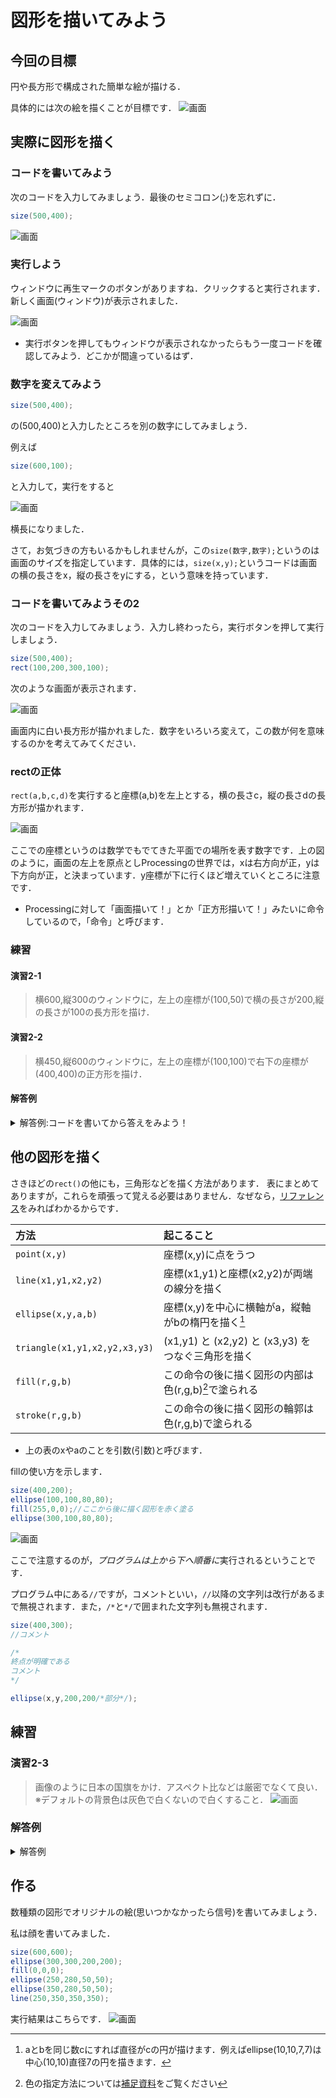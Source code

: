 # 図形を描いてみよう

## 今回の目標
円や長方形で構成された簡単な絵が描ける．

具体的には次の絵を描くことが目標です．
![画面](img/fig3-6.png "Processingの画面")

## 実際に図形を描く

### コードを書いてみよう 
次のコードを入力してみましょう．最後のセミコロン(;)を忘れずに．

```java
size(500,400);
```

![画面](img/fig2-1.png "Processingの画面")



### 実行しよう
ウィンドウに再生マークのボタンがありますね．クリックすると実行されます．新しく画面(ウィンドウ)が表示されました．

![画面](img/fig2-2.png "実行してでてきた画面")

- 実行ボタンを押してもウィンドウが表示されなかったらもう一度コードを確認してみよう．どこかが間違っているはず．


### 数字を変えてみよう
```java
size(500,400);
```
の(500,400)と入力したところを別の数字にしてみましょう．

例えば
```java
size(600,100);
```
と入力して，実行をすると

![画面](img/fig2-3.png "実行してでてきた画面")

横長になりました．

さて，お気づきの方もいるかもしれませんが，この`size(数字,数字);`というのは画面のサイズを指定しています．具体的には，`size(x,y);`というコードは画面の横の長さをx，縦の長さをyにする，という意味を持っています．

### コードを書いてみようその2
次のコードを入力してみましょう．入力し終わったら，実行ボタンを押して実行しましょう．

```java
size(500,400);
rect(100,200,300,100);
```

次のような画面が表示されます．

![画面](img/fig2-4.png "実行してでてきた画面")

画面内に白い長方形が描かれました．数字をいろいろ変えて，この数が何を意味するのかを考えてみてください．


### rectの正体
`rect(a,b,c,d)`を実行すると座標(a,b)を左上とする，横の長さc，縦の長さdの長方形が描かれます．

![画面](img/fig2-5.svg "実行してでてきた画面")

ここでの座標というのは数学でもでてきた平面での場所を表す数字です．上の図のように，画面の左上を原点としProcessingの世界では，xは右方向が正，yは下方向が正，と決まっています．y座標が下に行くほど増えていくところに注意です．
- Processingに対して「画面描いて！」とか「正方形描いて！」みたいに命令しているので，「命令」と呼びます．


### 練習
#### 演習2-1
>横600,縦300のウィンドウに，左上の座標が(100,50)で横の長さが200,縦の長さが100の長方形を描け．
#### 演習2-2
>横450,縦600のウィンドウに，左上の座標が(100,100)で右下の座標が(400,400)の正方形を描け．


#### 解答例
<details><summary>解答例:コードを書いてから答えをみよう！</summary><div>
演習2-1

```java:演習2-1
size(600,300);
rect(100,50,200,100);
```
演習2-2：`rect(a,b,c,d)`のc,dは座標ではなく辺の長さです．辺の長さは400-100=300なので，cとdは300にする必要があります．

```java:演習2-2
size(450,600);
rect(100,100,300,300);
```
</div></details>


## 他の図形を描く
さきほどの`rect()`の他にも，三角形などを描く方法があります．
表にまとめてありますが，これらを頑張って覚える必要はありません．なぜなら，[リファレンス](https://processing.org/reference/)をみればわかるからです．

| 方法 | 起こること | 
| :- | :- |
| `point(x,y)`| 座標(x,y)に点をうつ |
| `line(x1,y1,x2,y2)` | 座標(x1,y1)と座標(x2,y2)が両端の線分を描く |
| `ellipse(x,y,a,b)` | 座標(x,y)を中心に横軸がa，縦軸がbの楕円を描く[^1] |
| `triangle(x1,y1,x2,y2,x3,y3)` | (x1,y1) と (x2,y2) と (x3,y3) をつなぐ三角形を描く|
| `fill(r,g,b)` | この命令の後に描く図形の内部は色(r,g,b)[^2]で塗られる |
| `stroke(r,g,b)` | この命令の後に描く図形の輪郭は色(r,g,b)で塗られる |

- 上の表のxやaのことを引数(引数)と呼びます．

[^1]:aとbを同じ数cにすれば直径がcの円が描けます．例えばellipse(10,10,7,7)は中心(10,10)直径7の円を描きます．

[^2]:色の指定方法については[補足資料](#補足資料)をご覧ください

fillの使い方を示します．

```java
size(400,200);
ellipse(100,100,80,80);
fill(255,0,0);//ここから後に描く図形を赤く塗る
ellipse(300,100,80,80);
```

![画面](img/fig2-6.png "実行してでてきた画面")

ここで注意するのが，*プログラムは上から下へ順番に*実行されるということです．

プログラム中にある`//`ですが，コメントといい，`//`以降の文字列は改行があるまで無視されます．また，`/*`と`*/`で囲まれた文字列も無視されます．

```java
size(400,300);
//コメント

/*
終点が明確である
コメント
*/

ellipse(x,y,200,200/*部分*/);

```

## 練習

### 演習2-3
>画像のように日本の国旗をかけ．アスペクト比などは厳密でなくて良い．※デフォルトの背景色は灰色で白くないので白くすること．
![画面](img/fig2-7.png "実行してでてきた画面")


### 解答例
<details><summary>解答例</summary><div>
演習2-3：正方形の真ん中の座標は(250,250)で，一辺が300なので，中心(250,250)直径300の円を描けば良い

```java:演習2-3
size(600,400);
fill(255,255,255);
rect(0,0,600,400);
fill(255,0,0);
ellipse(300,200,300,300);
```
</div></details>


## 作る
数種類の図形でオリジナルの絵(思いつかなかったら信号)を書いてみましょう．

私は顔を書いてみました．

```java
size(600,600);
ellipse(300,300,200,200);
fill(0,0,0);
ellipse(250,280,50,50);
ellipse(350,280,50,50);
line(250,350,350,350);
```
実行結果はこちらです．
![画面](img/fig3-6.png "Processingの画面")
